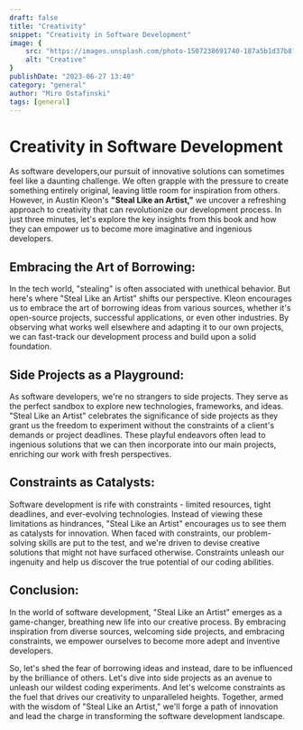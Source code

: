 ```yaml
---
draft: false
title: "Creativity"
snippet: "Creativity in Software Development"
image: {
    src: "https://images.unsplash.com/photo-1507238691740-187a5b1d37b8?ixlib=rb-4.0.3&ixid=M3wxMjA3fDB8MHxwaG90by1wYWdlfHx8fGVufDB8fHx8fA%3D%3D&auto=format&fit=crop&w=1955&q=80",
    alt: "Creative"
}
publishDate: "2023-06-27 13:40"
category: "general"
author: "Miro Ostafinski"
tags: [general]
---
```

# Creativity in Software Development
As software developers,our pursuit of innovative solutions can sometimes feel like a daunting challenge. We often grapple with the pressure to create something entirely original, leaving little room for inspiration from others. However, in Austin Kleon's **"Steal Like an Artist,"** we uncover a refreshing approach to creativity that can revolutionize our development process. In just three minutes, let's explore the key insights from this book and how they can empower us to become more imaginative and ingenious developers.

## Embracing the Art of Borrowing:
In the tech world, "stealing" is often associated with unethical behavior. But here's where "Steal Like an Artist" shifts our perspective. Kleon encourages us to embrace the art of borrowing ideas from various sources, whether it's open-source projects, successful applications, or even other industries. By observing what works well elsewhere and adapting it to our own projects, we can fast-track our development process and build upon a solid foundation.

## Side Projects as a Playground:
As software developers, we're no strangers to side projects. They serve as the perfect sandbox to explore new technologies, frameworks, and ideas. "Steal Like an Artist" celebrates the significance of side projects as they grant us the freedom to experiment without the constraints of a client's demands or project deadlines. These playful endeavors often lead to ingenious solutions that we can then incorporate into our main projects, enriching our work with fresh perspectives.

## Constraints as Catalysts:
Software development is rife with constraints - limited resources, tight deadlines, and ever-evolving technologies. Instead of viewing these limitations as hindrances, "Steal Like an Artist" encourages us to see them as catalysts for innovation. When faced with constraints, our problem-solving skills are put to the test, and we're driven to devise creative solutions that might not have surfaced otherwise. Constraints unleash our ingenuity and help us discover the true potential of our coding abilities.

## Conclusion:

In the world of software development, "Steal Like an Artist" emerges as a game-changer, breathing new life into our creative process. By embracing inspiration from diverse sources, welcoming side projects, and embracing constraints, we empower ourselves to become more adept and inventive developers.

So, let's shed the fear of borrowing ideas and instead, dare to be influenced by the brilliance of others. Let's dive into side projects as an avenue to unleash our wildest coding experiments. And let's welcome constraints as the fuel that drives our creativity to unparalleled heights. Together, armed with the wisdom of "Steal Like an Artist," we'll forge a path of innovation and lead the charge in transforming the software development landscape.